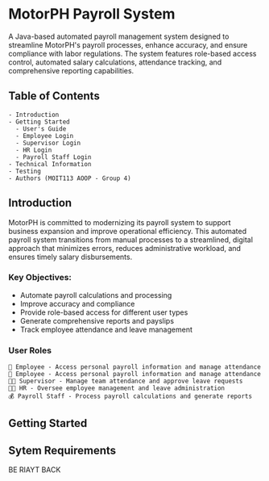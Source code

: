 # MotorPH Payroll System
A Java-based automated payroll management system designed to streamline MotorPH's payroll processes, enhance accuracy, and ensure compliance with labor regulations. The system features role-based access control, automated salary calculations, attendance tracking, and comprehensive reporting capabilities.

  ## Table of Contents
    - Introduction
    - Getting Started
      - User's Guide
      - Employee Login
      - Supervisor Login
      - HR Login
      - Payroll Staff Login
    - Technical Information
    - Testing
    - Authors (MOIT113 AOOP - Group 4)

## Introduction
MotorPH is committed to modernizing its payroll system to support business expansion and improve operational efficiency. This automated payroll system transitions from manual processes to a streamlined, digital approach that minimizes errors, reduces administrative workload, and ensures timely salary disbursements.

  ### Key Objectives:
  - Automate payroll calculations and processing
  - Improve accuracy and compliance
  - Provide role-based access for different user types
  - Generate comprehensive reports and payslips
  - Track employee attendance and leave management

  ### User Roles
    👤 Employee - Access personal payroll information and manage attendance
    👤 Employee - Access personal payroll information and manage attendance
    👨‍💼 Supervisor - Manage team attendance and approve leave requests
    👩‍💼 HR - Oversee employee management and leave administration
    💰 Payroll Staff - Process payroll calculations and generate reports


## Getting Started
  ## Sytem Requirements
  BE RIAYT BACK
